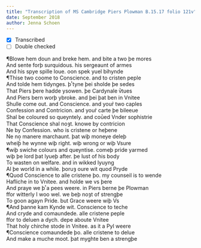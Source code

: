 ```yaml
---
title: "Transcription of MS Cambridge Piers Plowman B.15.17 folio 121v"
date: September 2018
author: Jenna Schoen
---
```

- [x] Transcribed
- [ ] Double checked

¶Blowe hem doun and breke hem. and bite a two þe mores  
And sente forþ surquidous. his sergeaunt of armes  
And his spye spille loue. oon spek yuel bihynde  
¶Thise two coome to Conscience. and to cristen peple  
And tolde hem tidynges. þͭ tyne þei sholde þe sedes  
That Piers þere hadde ysowen. þe Cardynale v̔tues  
And Piers bern worþ ybroke. and þei þat ben in Vnitee  
Shulle come out. and Conscience. and your̉ two caples  
Confession and Contricion. and your̉ carte þe bileeue  
Shal be coloured so queyntely. and cou̔ed Vnder sophistrie  
That Conscience shal noȝt. knowe by contricion  
Ne by Confession. who is cristene or heþene  
Ne no manere marchaunt. þat wiþ moneye deleþ  
wheiþ̔ he wynne wiþ right. wiþ wrong or wiþ Vsure  
¶wiþ swiche colours and queyntise. comeþ pride yarmed  
wiþ þe lord þat lyueþ after. þe lust of his body  
To wasten on welfare. and in wikked lyuyng  
Al þe world in a while. þoruȝ oure wit quod Pryde  
¶Quod Conscience to alle cristene þo. my counseil is to wende  
Hafliche in to Vnitee. and holde we vs þere  
And praye we þͭ a pees weere. in Piers berne þe Plowman  
ffor witterly I woo wel. we beþ noȝt of strengþe  
To goon agayn Pride. but Grace weere wiþ Vs  
¶And þanne kam Kynde wit. Conscience to teche  
And cryde and comaundede. alle cristene peple  
ffor to deluen a dych. depe aboute Vnitee  
That holy chirche stode in Vnitee. as it a Pyl weere  
¶Conscience comaundede þo. alle cristene to delue  
And make a muche moot. þat myghte ben a strengþe  
